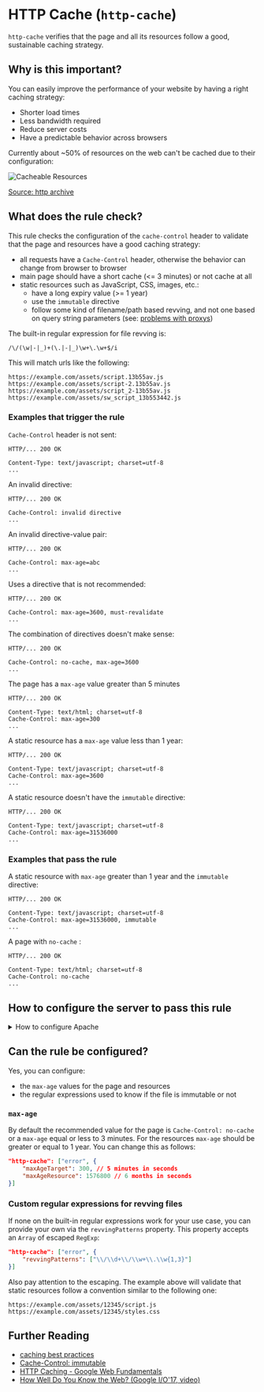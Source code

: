 # HTTP Cache (`http-cache`)

`http-cache` verifies that the page and all its resources follow a good,
sustainable caching strategy.

## Why is this important?

You can easily improve the performance of your website by having a
right caching strategy:

* Shorter load times
* Less bandwidth required
* Reduce server costs
* Have a predictable behavior across browsers

Currently about ~50% of resources on the web can't be cached due to
their configuration:

![Cacheable Resources][maxage0 image]

[Source: http archive][maxage0]

## What does the rule check?

This rule checks the configuration of the `cache-control` header to
validate that the page and resources have a good caching strategy:

* all requests have a `Cache-Control` header, otherwise the behavior
  can change from browser to browser
* main page should have a short cache (<= 3 minutes) or not cache at all
* static resources such as JavaScript, CSS, images, etc.:
  * have a long expiry value (>= 1 year)
  * use the `immutable` directive
  * follow some kind of filename/path based revving, and not
    one based on query string parameters (see: [problems with
    proxys][revving files])

The built-in regular expression for file revving is:

```regexp
/\/(\w|-|_)+(\.|-|_)\w+\.\w+$/i
```

This will match urls like the following:

```text
https://example.com/assets/script.13b55av.js
https://example.com/assets/script-2.13b55av.js
https://example.com/assets/script_2-13b55av.js
https://example.com/assets/sw_script_13b553442.js
```

### Examples that **trigger** the rule

`Cache-Control` header is not sent:

```text
HTTP/... 200 OK

Content-Type: text/javascript; charset=utf-8
...
```

An invalid directive:

```text
HTTP/... 200 OK

Cache-Control: invalid directive
...
```

An invalid directive-value pair:

```text
HTTP/... 200 OK

Cache-Control: max-age=abc
...
```

Uses a directive that is not recommended:

```text
HTTP/... 200 OK

Cache-Control: max-age=3600, must-revalidate
...
```

The combination of directives doesn't make sense:

```text
HTTP/... 200 OK

Cache-Control: no-cache, max-age=3600
...
```

The page has a `max-age` value greater than 5 minutes

```text
HTTP/... 200 OK

Content-Type: text/html; charset=utf-8
Cache-Control: max-age=300
...
```

A static resource has a `max-age` value less than 1 year:

```text
HTTP/... 200 OK

Content-Type: text/javascript; charset=utf-8
Cache-Control: max-age=3600
...
```

A static resource doesn't have the `immutable` directive:

```text
HTTP/... 200 OK

Content-Type: text/javascript; charset=utf-8
Cache-Control: max-age=31536000
...
```

### Examples that **pass** the rule

A static resource with `max-age` greater than 1 year and the `immutable`
directive:

```text
HTTP/... 200 OK

Content-Type: text/javascript; charset=utf-8
Cache-Control: max-age=31536000, immutable
...
```

A page with `no-cache` :

```text
HTTP/... 200 OK

Content-Type: text/html; charset=utf-8
Cache-Control: no-cache
...
```

## How to configure the server to pass this rule

<!-- markdownlint-disable MD033 -->
<details>
<summary>How to configure Apache</summary>

Enabling Apache to automatically add the `Cache-Control` header
(as well as the equivalent `Expires` header) can be done using the
[`ExpiresActive` directive][expiresactive].

`Cache-Control` header's `max-age` values can be set using the
[`ExpiresDefault`][expiresdefault] and [`ExpiresByType`][expiresbytype]
directives. Other values such as `immutable` can be set using the
[`Header`][header directive] directive.

If you don't want to start from scratch, below is a generic starter
snippet that contains the necessary configurations to ensure that
commonly used file types are served with the appropriate `Cache-Control`
header, and thus, make your web site/app pass this rule.

Important notes:

* Do not use the following snippet if you are not doing filename revving.
* The following relies on Apache being configured to have the correct
  filename extensions to media types mappings (see Apache section from
  [`content-type` rule](content-type.md#how-to-configure-the-server-to-pass-this-rule)).

```apache
<IfModule mod_expires.c>

  # Automatically add the `Cache-Control` header (as well as the
  # equivalent `Expires` header).

    ExpiresActive on

  # By default, inform user agents to cache all resources for 1 year.

    ExpiresDefault                                   "access plus 1 year"


  # Overwrite the previous for file types whose content usually changes
  # very often, and thus, should not be cached for such a long period,
  # or at all.

    # AppCache manifest files

        ExpiresByType text/cache-manifest            "access plus 0 seconds"


    # /favicon.ico (cannot be renamed!)

        # [!] If you have access to the main Apache configuration
        #     file, you can match the root favicon exactly using the
        #     `<Location>` directive. The same cannot be done inside
        #     of a `.htaccess` file where only the `<Files>` directive
        #     can be used, reason why the best that can be done is match
        #     all files named `favicon.ico` (but that should work fine
        #     if filename/path based revving is used)
        #
        # See also: https://httpd.apache.org/docs/current/sections.html#file-and-web.

        <Files "favicon.ico">
            ExpiresByType image/x-icon               "access plus 1 hour"
        </Files>


    # Data interchange

        ExpiresByType application/atom+xml           "access plus 1 hour"
        ExpiresByType application/rdf+xml            "access plus 1 hour"
        ExpiresByType application/rss+xml            "access plus 1 hour"

        ExpiresByType application/json               "access plus 0 seconds"
        ExpiresByType application/ld+json            "access plus 0 seconds"
        ExpiresByType application/schema+json        "access plus 0 seconds"
        ExpiresByType application/vnd.geo+json       "access plus 0 seconds"
        ExpiresByType text/xml                       "access plus 0 seconds"


    # HTML

        ExpiresByType text/html                      "access plus 0 seconds"


    # - - - - - - - - - - - - - - - - - - - - - - - - - - - - - - - - -

    # Where needed add `immutable` value to the `Cache-Control` header

    <IfModule mod_headers.c>

        # Because `mod_headers` cannot match based on the content-type,
        # the following workaround needs to be done.

        # 1) Add the `immutable` value to the `Cache-Control` header
        #    to all resources.

        Header merge Cache-Control immutable

        # 2) Remove the value for all resources that shouldn't be have it.

        <FilesMatch "\.(appcache|cur|geojson|ico|json(ld)?|x?html?|topojson|xml)$">
            Header edit Cache-Control immutable ""
        </FilesMatch>

    </IfModule>

</IfModule>
```

Also note that:

* The above snippet works with Apache `v2.2.0+`, but you need to
  have [`mod_expires`][mod_expires] and [`mod_headers`][mod_headers]
  [enabled][how to enable apache modules]
  in order for it to take effect.

* If you have access to the [main Apache configuration file][main
  apache conf file] (usually called `httpd.conf`), you should add
  the logic in, for example, a [`<Directory>`][apache directory]
  section in that file. This is usually the recommended way as
  [using `.htaccess` files slows down][htaccess is slow] Apache!

  If you don't have access to the main configuration file (quite
  common with hosting services), just add the snippets in a `.htaccess`
  file in the root of the web site/app.

</details>
<!-- markdownlint-enable MD033 -->

## Can the rule be configured?

Yes, you can configure:

* the `max-age` values for the page and resources
* the regular expressions used to know if the file is immutable or not

### `max-age`

By default the recommended value for the page is `Cache-Control: no-cache`
or a `max-age` equal or less to 3 minutes. For the resources `max-age` should
be greater or equal to 1 year. You can change this as follows:

```json
"http-cache": ["error", {
    "maxAgeTarget": 300, // 5 minutes in seconds
    "maxAgeResource": 1576800 // 6 months in seconds
}]
```

### Custom regular expressions for revving files

If none on the built-in regular expressions work for your use case, you
can provide your own via the `revvingPatterns` property. This property
accepts an `Array` of escaped `RegExp`:

```json
"http-cache": ["error", {
    "revvingPatterns": ["\\/\\d+\\/\\w+\\.\\w{1,3}"]
}]
```

Also pay attention to the escaping. The example above will validate
that static resources follow a convention similar to the following
one:

```text
https://example.com/assets/12345/script.js
https://example.com/assets/12345/styles.css
```

## Further Reading

* [caching best practices][caching best practices]
* [Cache-Control: immutable][cache-control immutable]
* [HTTP Caching - Google Web Fundamentals][google http caching]
* [How Well Do You Know the Web? (Google I/O'17, video)][how well you know the web]

<!-- Link labels: -->

[cache-control immutable]: https://bitsup.blogspot.ro/2016/05/cache-control-immutable.html
[caching best practices]: https://jakearchibald.com/2016/caching-best-practices/
[google http caching]: https://developers.google.com/web/fundamentals/performance/optimizing-content-efficiency/http-caching
[how well you know the web]: https://youtu.be/vAgKZoGIvqs?t=12m20s
[maxage0]: http://httparchive.org/about.php#maxage0
[maxage0 image]: https://chart.googleapis.com/chart?chd=t:-1%7C49,51,100,100,51,51,51,51,51,51,100,50,50,50,50,50,50,50,51,51,51,50,50,50&chxl=0:%7C+%7C12%2F16%7C+%7C1%2F17%7C+%7C2%2F17%7C+%7C3%2F17%7C+%7C4%2F17%7C+%7C5%2F17%7C+%7C6%2F17%7C+%7C7%2F17%7C+%7C8%2F17%7C+%7C9%2F17%7C+%7C10%2F17%7C+%7C11%2F17&chxt=x&chs=600x300&cht=lxy&chco=184852&chxs=0,676767,11.5,0,lt,676767&chxtc=0,8&chm=N**+%,184852,0,1::2,12,,h::8&chds=0,100,0,100&chts=184852,24&chtt=Cacheable+Resources&chls=2&chma=5,5,5,25
[revving files]: https://www.stevesouders.com/blog/2008/08/23/revving-filenames-dont-use-querystring/

<!-- Apache links -->

[apache directory]: https://httpd.apache.org/docs/current/mod/core.html#directory
[expiresactive]: https://httpd.apache.org/docs/current/mod/mod_expires.html#expiresactive
[expiresbytype]: https://httpd.apache.org/docs/current/mod/mod_expires.html#expiresbytype
[expiresdefault]: https://httpd.apache.org/docs/current/mod/mod_expires.html#expiresdefault
[header directive]: https://httpd.apache.org/docs/current/mod/mod_headers.html#header
[how to enable apache modules]: https://github.com/h5bp/server-configs-apache/wiki/How-to-enable-Apache-modules
[htaccess is slow]: https://httpd.apache.org/docs/current/howto/htaccess.html#when
[main apache conf file]: https://httpd.apache.org/docs/current/configuring.html#main
[mod_expires]: https://httpd.apache.org/docs/current/mod/mod_expires.html
[mod_headers]: https://httpd.apache.org/docs/current/mod/mod_headers.html
